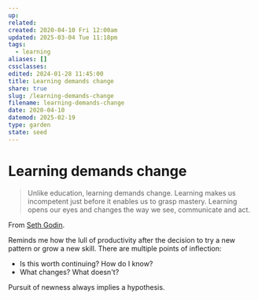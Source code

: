 ```yaml
---
up: 
related: 
created: 2020-04-10 Fri 12:00am
updated: 2025-03-04 Tue 11:18pm
tags:
  - learning
aliases: []
cssclasses: 
edited: 2024-01-28 11:45:00
title: Learning demands change
share: true
slug: /learning-demands-change
filename: learning-demands-change
date: 2020-04-10
datemod: 2025-02-19
type: garden
state: seed
---
```


# Learning demands change

> > 
> Unlike education, learning demands change. Learning makes us incompetent just before it enables us to grasp mastery. Learning opens our eyes and changes the way we see, communicate and act.

From [Seth Godin](https://www.unscrambled.sg/2020/04/18/seth-godin-you-can-learn-just-about-anything-now-so-what-did-you-learn-today/). 

Reminds me how the lull of productivity after the decision to try a new pattern or grow a new skill. There are multiple points of inflection: 

- Is this worth continuing? How do I know? 
- What changes? What doesn't?

Pursuit of newness always implies a hypothesis.

